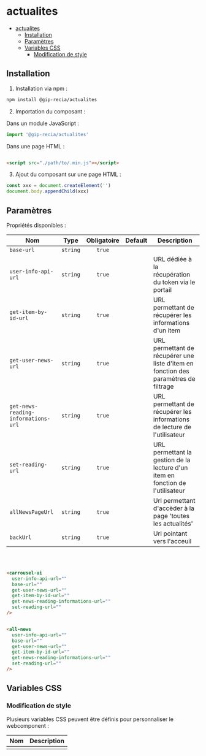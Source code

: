 # actualites

- [actualites](#actualites)
  - [Installation](#installation)
  - [Paramètres](#paramètres)
  - [Variables CSS](#variables-css)
    - [Modification de style](#modification-de-style)

## Installation

1. Installation via npm :

```sh
npm install @gip-recia/actualites
```

2. Importation du composant :

Dans un module JavaScript :

```js
import '@gip-recia/actualites'
```

Dans une page HTML :

```html

<script src="./path/to/.min.js"></script>
```

3. Ajout du composant sur une page HTML :

```js
const xxx = document.createElement('')
document.body.appendChild(xxx)
```

## Paramètres

Propriétés disponibles :

| Nom                                 |   Type   | Obligatoire | Default | Description                                                                         |
|-------------------------------------|:--------:|:-----------:|:-------:|-------------------------------------------------------------------------------------|
| `base-url`                          | `string` |   `true`    |         |                                                                                     |
| `user-info-api-url`                 | `string` |   `true`    |         | URL dédiée à la récupération du token via le portail                                |
| `get-item-by-id-url`                | `string` |   `true`    |         | URL permettant de récupérer les informations d'un item                              |
| `get-user-news-url`                 | `string` |   `true`    |         | URL permettant de récupérer une liste d'item en fonction des paramètres de filtrage |
| `get-news-reading-informations-url` | `string` |   `true`    |         | URL permettant de récupérer les informations de lecture de l'utilisateur            |
| `set-reading-url`                   | `string` |   `true`    |         | URL permettant la gestion de la lecture d'un item en fonction de l'utilisateur      |
| `allNewsPageUrl`                    | `string` |   `true`    |         | Url permettant d'accèder à la page 'toutes les actualités'                          |
| `backUrl`                           | `string` |   `true`    |         | Url pointant vers l'acceuil                                                         |

<br/>

```html

<carrousel-ui
  user-info-api-url=""
  base-url=""
  get-user-news-url=""
  get-item-by-id-url=""
  get-news-reading-informations-url=""
  set-reading-url=""
/>
```

```html

<all-news
  user-info-api-url=""
  base-url=""
  get-user-news-url=""
  get-item-by-id-url=""
  get-news-reading-informations-url=""
  set-reading-url=""
/>
```

## Variables CSS

### Modification de style

Plusieurs variables CSS peuvent être définis pour personnaliser le webcomponent :

| Nom | Description |
|-----|-------------|
|     |             |
